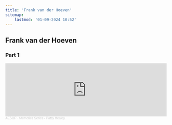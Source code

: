 ```yaml
---
title: 'Frank van der Hoeven'
sitemap:
    lastmod: '01-09-2024 10:52'
---
```


## Frank van der Hoeven
### Part 1

<iframe width="100%" height="166" scrolling="no" frameborder="no" allow="autoplay" src="https://w.soundcloud.com/player/?url=https%3A//api.soundcloud.com/tracks/1459935565%3Fsecret_token%3Ds-XYu9Ylo6Unf&color=%235d94b4&auto_play=false&hide_related=false&show_comments=true&show_user=true&show_reposts=false&show_teaser=true"></iframe><div style="font-size: 10px; color: #cccccc;line-break: anywhere;word-break: normal;overflow: hidden;white-space: nowrap;text-overflow: ellipsis; font-family: Interstate,Lucida Grande,Lucida Sans Unicode,Lucida Sans,Garuda,Verdana,Tahoma,sans-serif;font-weight: 100;"><a href="https://soundcloud.com/aesop-planning" title="AESOP" target="_blank" style="color: #cccccc; text-decoration: none;">AESOP</a> · <a href="https://soundcloud.com/aesop-planning/memories-series-patsy-healey/s-XYu9Ylo6Unf" title="Memories Series - Patsy Healey" target="_blank" style="color: #cccccc; text-decoration: none;">Memories Series - Patsy Healey</a></div>